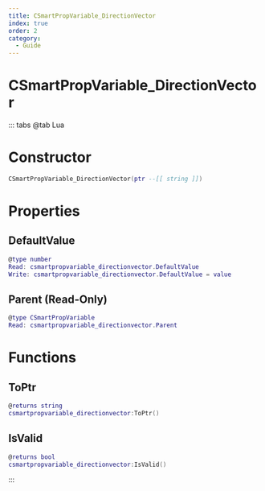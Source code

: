 ```yaml
---
title: CSmartPropVariable_DirectionVector
index: true
order: 2
category:
  - Guide
---
```


# CSmartPropVariable_DirectionVector

::: tabs
@tab Lua
# Constructor
```lua
CSmartPropVariable_DirectionVector(ptr --[[ string ]])
```
# Properties
## DefaultValue 
```lua
@type number
Read: csmartpropvariable_directionvector.DefaultValue
Write: csmartpropvariable_directionvector.DefaultValue = value
```
## Parent (Read-Only)
```lua
@type CSmartPropVariable
Read: csmartpropvariable_directionvector.Parent
```
# Functions
## ToPtr
```lua
@returns string
csmartpropvariable_directionvector:ToPtr()
```
## IsValid
```lua
@returns bool
csmartpropvariable_directionvector:IsValid()
```

:::